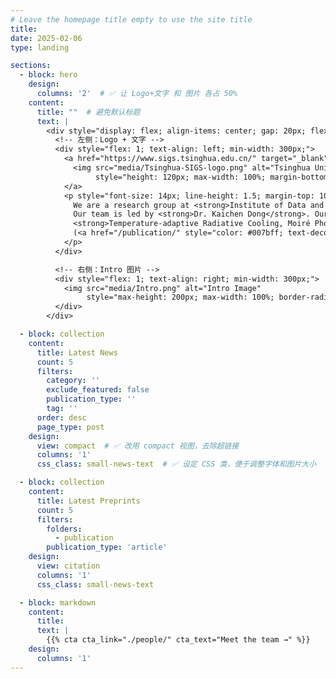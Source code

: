 ```yaml
---
# Leave the homepage title empty to use the site title
title:
date: 2025-02-06
type: landing

sections:
  - block: hero
    design:
      columns: '2'  # ✅ 让 Logo+文字 和 图片 各占 50%
    content:
      title: ""  # 避免默认标题
      text: |
        <div style="display: flex; align-items: center; gap: 20px; flex-wrap: wrap;">
          <!-- 左侧：Logo + 文字 -->
          <div style="flex: 1; text-align: left; min-width: 300px;">
            <a href="https://www.sigs.tsinghua.edu.cn/" target="_blank">
              <img src="media/Tsinghua-SIGS-logo.png" alt="Tsinghua University Logo" 
                   style="height: 120px; max-width: 100%; margin-bottom: 10px;">
            </a>
            <p style="font-size: 14px; line-height: 1.5; margin-top: 10px;">
              We are a research group at <strong>Institute of Data and Information, Tsinghua Shenzhen International Graduate School.</strong>
              Our team is led by <strong>Dr. Kaichen Dong</strong>. Our group focuses on research topics related to
              <strong>Temperature-adaptive Radiative Cooling, Moiré Photonics, Metamaterials/Metasurfaces, Zero-power Smart MEMS Sensors, and AI for Science</strong>
              (<a href="/publication/" style="color: #007bff; text-decoration: underline;">see publications</a>).
            </p>
          </div>

          <!-- 右侧：Intro 图片 -->
          <div style="flex: 1; text-align: right; min-width: 300px;">
            <img src="media/Intro.png" alt="Intro Image" 
                 style="max-height: 200px; max-width: 100%; border-radius: 10px;">
          </div>
        </div>

  - block: collection
    content:
      title: Latest News
      count: 5
      filters:
        category: ''
        exclude_featured: false
        publication_type: ''
        tag: ''
      order: desc
      page_type: post
    design:
      view: compact  # ✅ 改用 compact 视图，去除超链接
      columns: '1'
      css_class: small-news-text  # ✅ 设定 CSS 类，便于调整字体和图片大小

  - block: collection
    content:
      title: Latest Preprints
      count: 5
      filters:
        folders:
          - publication
        publication_type: 'article'
    design:
      view: citation
      columns: '1'
      css_class: small-news-text

  - block: markdown
    content:
      title:
      text: |
        {{% cta cta_link="./people/" cta_text="Meet the team →" %}}
    design:
      columns: '1'
---
```

